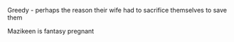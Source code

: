 Greedy - perhaps the reason their wife had to sacrifice themselves to save them

Mazikeen is fantasy pregnant

